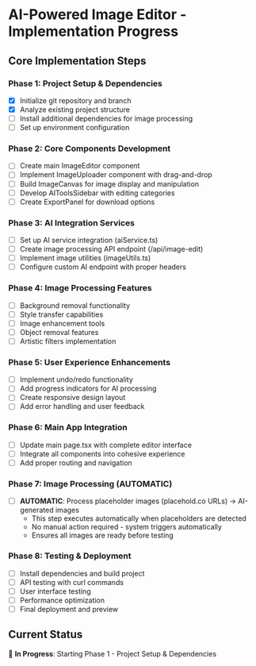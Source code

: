 # AI-Powered Image Editor - Implementation Progress

## Core Implementation Steps

### Phase 1: Project Setup & Dependencies
- [x] Initialize git repository and branch
- [x] Analyze existing project structure
- [ ] Install additional dependencies for image processing
- [ ] Set up environment configuration

### Phase 2: Core Components Development
- [ ] Create main ImageEditor component
- [ ] Implement ImageUploader component with drag-and-drop
- [ ] Build ImageCanvas for image display and manipulation
- [ ] Develop AIToolsSidebar with editing categories
- [ ] Create ExportPanel for download options

### Phase 3: AI Integration Services
- [ ] Set up AI service integration (aiService.ts)
- [ ] Create image processing API endpoint (/api/image-edit)
- [ ] Implement image utilities (imageUtils.ts)
- [ ] Configure custom AI endpoint with proper headers

### Phase 4: Image Processing Features
- [ ] Background removal functionality
- [ ] Style transfer capabilities
- [ ] Image enhancement tools
- [ ] Object removal features
- [ ] Artistic filters implementation

### Phase 5: User Experience Enhancements
- [ ] Implement undo/redo functionality
- [ ] Add progress indicators for AI processing
- [ ] Create responsive design layout
- [ ] Add error handling and user feedback

### Phase 6: Main App Integration
- [ ] Update main page.tsx with complete editor interface
- [ ] Integrate all components into cohesive experience
- [ ] Add proper routing and navigation

### Phase 7: Image Processing (AUTOMATIC)
- [ ] **AUTOMATIC**: Process placeholder images (placehold.co URLs) → AI-generated images
  - This step executes automatically when placeholders are detected
  - No manual action required - system triggers automatically
  - Ensures all images are ready before testing

### Phase 8: Testing & Deployment
- [ ] Install dependencies and build project
- [ ] API testing with curl commands
- [ ] User interface testing
- [ ] Performance optimization
- [ ] Final deployment and preview

## Current Status
🔄 **In Progress**: Starting Phase 1 - Project Setup & Dependencies